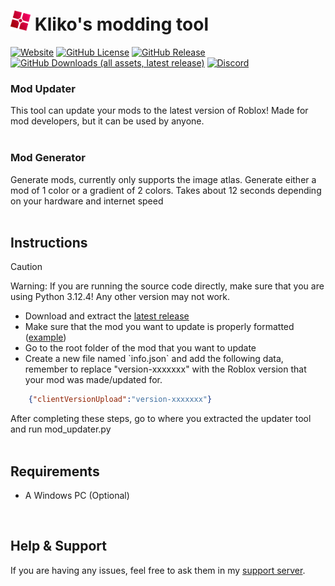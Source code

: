 <h1>
    <img src="images/logo.png" height="32" alt="logo"/>
    Kliko's modding tool
</h1>

[<img alt="Website" src="https://img.shields.io/badge/website-353639?style=for-the-badge&logo=html5&logoColor=fff&labelColor=cc0037&color=353639">](https://thekliko.github.io/klikos-modding-tool)
[<img alt="GitHub License" src="https://img.shields.io/github/license/thekliko/klikos-mod-updater?style=for-the-badge&labelColor=cc0037&color=353639">](https://github.com/TheKliko/klikos-mod-updater/blob/main/LICENSE)
[<img alt="GitHub Release" src="https://img.shields.io/github/v/release/thekliko/klikos-mod-updater?filter=!v*.*.*-beta&style=for-the-badge&labelColor=cc0037&color=353639">](https://github.com/thekliko/klikos-mod-updater/releases/latest)
[<img alt="GitHub Downloads (all assets, latest release)" src="https://img.shields.io/github/downloads/thekliko/klikos-mod-updater/latest/total?style=for-the-badge&label=downloads&labelColor=cc0037&color=353639">](https://github.com/thekliko/klikos-mod-updater/releases)
[<img alt="Discord" src="https://img.shields.io/discord/1205938827437412422?style=for-the-badge&logo=discord&logoColor=fff&label=discord&labelColor=5865f2&color=353639">](https://discord.gg/nEjUwdSP9P)

<h3>Mod Updater</h3>
This tool can update your mods to the latest version of Roblox!
Made for mod developers, but it can be used by anyone.

<br>
<br>

<h3>Mod Generator</h3>
Generate mods, currently only supports the image atlas. Generate either a mod of 1 color or a gradient of 2 colors. Takes about 12 seconds depending on your hardware and internet speed

<br>
<br>
<h2 id="instructions">Instructions</h2>

> [!CAUTION]
> Warning: If you are running the source code directly, make sure that you are using Python 3.12.4! Any other version may not work.
<ul>
    <li>
        Download and extract the <a href="https://github.com/TheKliko/klikos-mod-updater/releases/latest">latest release</a>
    </li>
    <li>
        Make sure that the mod you want to update is properly formatted (<a href="https://i.imgur.com/swY0id5.png">example</a>)
    </li>
    <li>
        Go to the root folder of the mod that you want to update
    </li>
    <li>
        Create a new file named `info.json` and add the following data, remember to replace "version-xxxxxxx" with the Roblox version that your mod was made/updated for.
    </li>
</ul>

```json
    {"clientVersionUpload":"version-xxxxxxx"}
```

After completing these steps, go to where you extracted the updater tool and run mod_updater.py
<br>
<br>
<h2 id="requirements">Requirements</h2>
<ul>
    <li>A Windows PC (Optional)</li>
</ul>
<br>
<h2 id="help">Help & Support</h2>
If you are having any issues, feel free to ask them in my <a href="https://discord.gg/nEjUwdSP9P">support server</a>.
